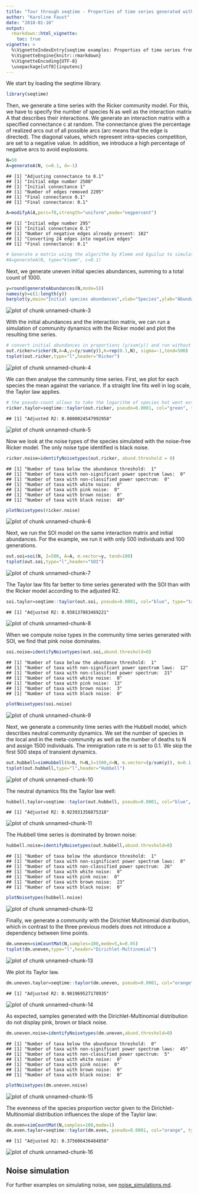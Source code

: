 ```yaml
---
title: "Tour through seqtime - Properties of time series generated with different ecological models"
author: "Karoline Faust"
date: "2018-01-10"
output: 
  rmarkdown::html_vignette:
    toc: true
vignette: >
  %\VignetteIndexEntry{seqtime examples: Properties of time series from different models}
  %\VignetteEngine{knitr::rmarkdown}
  %\VignetteEncoding{UTF-8}
  \usepackage[utf8]{inputenc}
---
```





We start by loading the seqtime library.


```r
library(seqtime)
```

Then, we generate a time series with the Ricker community model. For this, we have to specify the number of species N as well as the interaction matrix A that describes their interactions. We generate an interaction matrix with a specified connectance c at random. The connectance gives the percentage of realized arcs out of all possible arcs (arc means that the 
edge is directed).
The diagonal values, which represent intra-species competition, are set to a negative value. In addition, we introduce a high percentage of negative arcs to avoid explosions.


```r
N=50
A=generateA(N, c=0.1, d=-1)
```

```
## [1] "Adjusting connectance to 0.1"
## [1] "Initial edge number 2500"
## [1] "Initial connectance 1"
## [1] "Number of edges removed 2205"
## [1] "Final connectance 0.1"
## [1] "Final connectance: 0.1"
```

```r
A=modifyA(A,perc=70,strength="uniform",mode="negpercent")
```

```
## [1] "Initial edge number 295"
## [1] "Initial connectance 0.1"
## [1] "Number of negative edges already present: 182"
## [1] "Converting 24 edges into negative edges"
## [1] "Final connectance: 0.1"
```

```r
# Generate a matrix using the algorithm by Klemm and Eguiluz to simulate a species network with a more realistic modular and scale-free structure. This takes a couple of minutes to complete.
#A=generateA(N, type="klemm", c=0.1)
```

Next, we generate uneven initial species abundances, summing to a total count of 1000.


```r
y=round(generateAbundances(N,mode=5))
names(y)=c(1:length(y))
barplot(y,main="Initial species abundances",xlab="Species",ylab="Abundance")
```

![plot of chunk unnamed-chunk-3](figure_seqtime_tour/unnamed-chunk-3-1.png)

With the initial abundances and the interaction matrix, we can run a simulation of community dynamics with the Ricker model and plot the resulting time series. 


```r
# convert initial abundances in proportions (y/sum(y)) and run without a noise term (sigma=-1)
out.ricker=ricker(N,A=A,y=(y/sum(y)),K=rep(0.1,N), sigma=-1,tend=500)
tsplot(out.ricker,type="l",header="Ricker")
```

![plot of chunk unnamed-chunk-4](figure_seqtime_tour/unnamed-chunk-4-1.png)

We can then analyse the community time series. First, we plot for each species
the mean against the variance. If a straight line fits well in log scale,
the Taylor law applies.


```r
# the pseudo-count allows to take the logarithm of species hat went extinct
ricker.taylor=seqtime::taylor(out.ricker, pseudo=0.0001, col="green", type="taylor")
```

```
## [1] "Adjusted R2: 0.0800024547992958"
```

![plot of chunk unnamed-chunk-5](figure_seqtime_tour/unnamed-chunk-5-1.png)

Now we look at the noise types of the species simulated with the noise-free Ricker model. The only noise type identified is black noise.


```r
ricker.noise=identifyNoisetypes(out.ricker, abund.threshold = 0)
```

```
## [1] "Number of taxa below the abundance threshold:  1"
## [1] "Number of taxa with non-significant power spectrum laws:  0"
## [1] "Number of taxa with non-classified power spectrum:  0"
## [1] "Number of taxa with white noise:  0"
## [1] "Number of taxa with pink noise:  0"
## [1] "Number of taxa with brown noise:  0"
## [1] "Number of taxa with black noise:  49"
```

```r
plotNoisetypes(ricker.noise)
```

![plot of chunk unnamed-chunk-6](figure_seqtime_tour/unnamed-chunk-6-1.png)

Next, we run the SOI model on the same interaction matrix and initial abundances. For the example, we run it with only 500 individuals and 100 generations.


```r
out.soi=soi(N, I=500, A=A, m.vector=y, tend=100)
tsplot(out.soi,type="l",header="SOI")
```

![plot of chunk unnamed-chunk-7](figure_seqtime_tour/unnamed-chunk-7-1.png)

The Taylor law fits far better to time series generated with the SOI than with the Ricker model according to the adjusted R2.


```r
soi.taylor=seqtime::taylor(out.soi, pseudo=0.0001, col="blue", type="taylor")
```

```
## [1] "Adjusted R2: 0.938137083469221"
```

![plot of chunk unnamed-chunk-8](figure_seqtime_tour/unnamed-chunk-8-1.png)

When we compute noise types in the community time series generated with SOI, we find that pink noise dominates.


```r
soi.noise=identifyNoisetypes(out.soi,abund.threshold=0)
```

```
## [1] "Number of taxa below the abundance threshold:  1"
## [1] "Number of taxa with non-significant power spectrum laws:  12"
## [1] "Number of taxa with non-classified power spectrum:  21"
## [1] "Number of taxa with white noise:  0"
## [1] "Number of taxa with pink noise:  13"
## [1] "Number of taxa with brown noise:  3"
## [1] "Number of taxa with black noise:  0"
```

```r
plotNoisetypes(soi.noise)
```

![plot of chunk unnamed-chunk-9](figure_seqtime_tour/unnamed-chunk-9-1.png)

Next, we generate a community time series with the Hubbell model, which describes neutral community dynamics. We set the number of species in the local and in the meta-community as well as the number of deaths to N and assign 1500 individuals. The immigration rate m is set to 0.1. We skip the first 500 steps of transient dynamics. 


```r
out.hubbell=simHubbell(N=N, M=N,I=1500,d=N, m.vector=(y/sum(y)), m=0.1, tskip=500, tend=1000)
tsplot(out.hubbell,type="l",header="Hubbell")
```

![plot of chunk unnamed-chunk-10](figure_seqtime_tour/unnamed-chunk-10-1.png)

The neutral dynamics fits the Taylor law well:


```r
hubbell.taylor=seqtime::taylor(out.hubbell, pseudo=0.0001, col="blue", type="taylor")
```

```
## [1] "Adjusted R2: 0.923931356875318"
```

![plot of chunk unnamed-chunk-11](figure_seqtime_tour/unnamed-chunk-11-1.png)

The Hubbell time series is dominated by brown noise:


```r
hubbell.noise=identifyNoisetypes(out.hubbell,abund.threshold=0)
```

```
## [1] "Number of taxa below the abundance threshold:  1"
## [1] "Number of taxa with non-significant power spectrum laws:  0"
## [1] "Number of taxa with non-classified power spectrum:  26"
## [1] "Number of taxa with white noise:  0"
## [1] "Number of taxa with pink noise:  0"
## [1] "Number of taxa with brown noise:  23"
## [1] "Number of taxa with black noise:  0"
```

```r
plotNoisetypes(hubbell.noise)
```

![plot of chunk unnamed-chunk-12](figure_seqtime_tour/unnamed-chunk-12-1.png)

Finally, we generate a community with the Dirichlet Multinomial distribution, which in contrast to the three previous models does not introduce a dependency between time points.


```r
dm.uneven=simCountMat(N,samples=100,mode=5,k=0.05)
tsplot(dm.uneven,type="l",header="Dirichlet-Multinomial")
```

![plot of chunk unnamed-chunk-13](figure_seqtime_tour/unnamed-chunk-13-1.png)

We plot its Taylor law.


```r
dm.uneven.taylor=seqtime::taylor(dm.uneven, pseudo=0.0001, col="orange", type="taylor", header="Dirichlet-Multinomial")
```

```
## [1] "Adjusted R2: 0.981969527178935"
```

![plot of chunk unnamed-chunk-14](figure_seqtime_tour/unnamed-chunk-14-1.png)

As expected, samples generated with the Dirichlet-Multinomial distribution do not display pink, brown or black noise. 


```r
dm.uneven.noise=identifyNoisetypes(dm.uneven,abund.threshold=0)
```

```
## [1] "Number of taxa below the abundance threshold:  0"
## [1] "Number of taxa with non-significant power spectrum laws:  45"
## [1] "Number of taxa with non-classified power spectrum:  5"
## [1] "Number of taxa with white noise:  0"
## [1] "Number of taxa with pink noise:  0"
## [1] "Number of taxa with brown noise:  0"
## [1] "Number of taxa with black noise:  0"
```

```r
plotNoisetypes(dm.uneven.noise)
```

![plot of chunk unnamed-chunk-15](figure_seqtime_tour/unnamed-chunk-15-1.png)

The evenness of the species proportion vector given to the Dirichlet-Multinomial distribution influences the slope of the Taylor law:


```r
dm.even=simCountMat(N,samples=100,mode=1)
dm.even.taylor=seqtime::taylor(dm.even, pseudo=0.0001, col="orange", type="taylor", header="Even Dirichlet-Multinomial")
```

```
## [1] "Adjusted R2: 0.375606436484858"
```

![plot of chunk unnamed-chunk-16](figure_seqtime_tour/unnamed-chunk-16-1.png)

## Noise simulation

For further examples on simulating noise, see [noise_simulations.md](noise_simulations.md).
